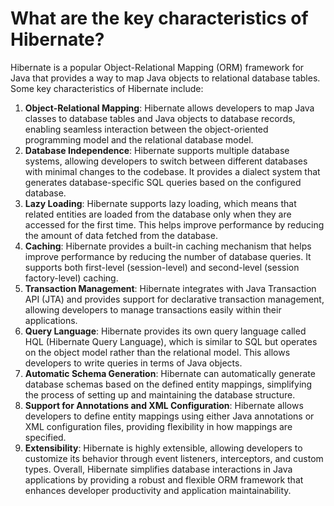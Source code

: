 # What are the key characteristics of Hibernate?
Hibernate is a popular Object-Relational Mapping (ORM) framework for Java that provides a way to map Java objects to relational database tables. Some key characteristics of Hibernate include:
1. **Object-Relational Mapping**: Hibernate allows developers to map Java classes to database tables and Java objects to database records, enabling seamless interaction between the object-oriented programming model and the relational database model.
2. **Database Independence**: Hibernate supports multiple database systems, allowing developers to switch between different databases with minimal changes to the codebase. It provides a dialect system that generates database-specific SQL queries based on the configured database.
3. **Lazy Loading**: Hibernate supports lazy loading, which means that related entities are loaded from the database only when they are accessed for the first time. This helps improve performance by reducing the amount of data fetched from the database.
4. **Caching**: Hibernate provides a built-in caching mechanism that helps improve performance by reducing the number of database queries. It supports both first-level (session-level) and second-level (session factory-level) caching.
5. **Transaction Management**: Hibernate integrates with Java Transaction API (JTA) and provides support for declarative transaction management, allowing developers to manage transactions easily within their applications.
6. **Query Language**: Hibernate provides its own query language called HQL (Hibernate Query Language), which is similar to SQL but operates on the object model rather than the relational model. This allows developers to write queries in terms of Java objects.
7. **Automatic Schema Generation**: Hibernate can automatically generate database schemas based on the defined entity mappings, simplifying the process of setting up and maintaining the database structure.
8. **Support for Annotations and XML Configuration**: Hibernate allows developers to define entity mappings using either Java annotations or XML configuration files, providing flexibility in how mappings are specified.
9. **Extensibility**: Hibernate is highly extensible, allowing developers to customize its behavior through event listeners, interceptors, and custom types.
Overall, Hibernate simplifies database interactions in Java applications by providing a robust and flexible ORM framework that enhances developer productivity and application maintainability.
